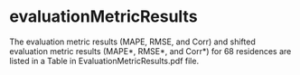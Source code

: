 # evaluationMetricResults

The evaluation metric results (MAPE, RMSE, and Corr) and shifted evaluation metric results (MAPE*, RMSE*, and Corr*) for 68 residences are listed in a Table in EvaluationMetricResults.pdf file.
